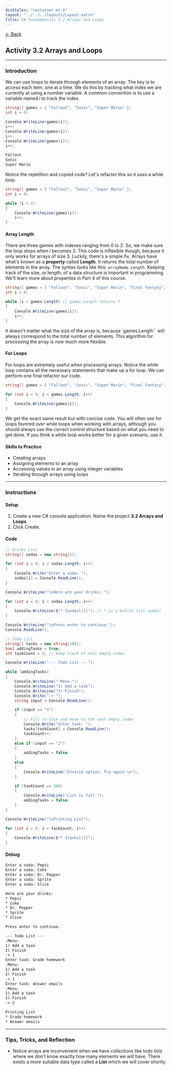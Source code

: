```yaml
---
divStyles: "container mt-4"
layout: "../../../layouts/Layout.astro"
title: C# Fundamentals 3.2 Arrays and Loops
---
```


[← Back](/c-sharp-fundamentals/)

## Activity 3.2 Arrays and Loops

---

### Introduction

We can use loops to iterate through elements of an array. The key is to access each item, one at a time. We do this by tracking what index we are currently at using a number variable. A common convention is to use a variable named _i_ to track the index.

```cs
string[] games = { "Fallout", "Sonic", "Super Mario" };
int i = 0;

Console.WriteLine(games[i]);
i++;
Console.WriteLine(games[i]);
i++;
Console.WriteLine(games[i]);
i++;
```

```txt
Fallout
Sonic
Super Mario
```

Notice the repetition and copied code? Let's refactor this so it uses a while loop.

```cs
string[] games = { "Fallout", "Sonic", "Super Mario" };
int i = 0;

while (i < 3)
{
    Console.WriteLine(games[i]);
    i++;
}
```

#### Array Length

There are three games with indexes ranging from 0 to 2. So, we make sure the loop stops when i becomes 3. This code is inflexible though, because it only works for arrays of size 3. Luckily, there's a simple fix. Arrays have what's known as a **property** called **Length**. It returns the total number of elements in the array. The syntax looks like this: `arrayName.Length`. Keeping track of the size, or length, of a data structure is important in programming. We'll learn more about properties in Part 4 of this course.

```cs
string[] games = { "Fallout", "Sonic", "Super Mario", "Final Fantasy", "The Legend of Zelda", "Metroid", "Earthbound" };
int i = 0;

while (i < games.Length) // games.Length returns 7
{
    Console.WriteLine(games[i]);
    i++;
}
```

It doesn't matter what the size of the array is, because `games.Length`` will always correspond to the total number of elements. This algorithm for processing the array is now much more flexible.

#### For Loops

For loops are extremely useful when processing arrays. Notice the while loop contains all the necessary statements that make up a for loop. We can perform one final refactor our code.

```cs
string[] games = { "Fallout", "Sonic", "Super Mario", "Final Fantasy", "The Legend of Zelda", "Metroid", "Earthbound" };

for (int i = 0; i < games.Length; i++)
{
    Console.WriteLine(games[i]);
}
```

We get the exact same result but with concise code. You will often see for loops favored over while loops when working with arrays, although you should always use the correct control structure based on what you need to get done. If you think a while loop works better for a given scenario, use it.

#### Skills to Practice

- Creating arrays
- Assigning elements to an array
- Accessing values in an array using integer variables
- Iterating through arrays using loops

---

### Instructions

#### Setup

1. Create a new C# console application. Name the project **3.2 Arrays and Loops**.
2. Click Create.

#### Code

```cs
// Drinks List
string[] sodas = new string[5];

for (int i = 0; i < sodas.Length; i++)
{
    Console.Write("Enter a soda: ");
    sodas[i] = Console.ReadLine();
}

Console.WriteLine("\nHere are your drinks: ");

for (int i = 0; i < sodas.Length; i++)
{
    Console.WriteLine($"* {sodas[i]}"); // * is a bullet list symbol
}

Console.WriteLine("\nPress enter to continue.");
Console.ReadLine();

// Todo List
string[] tasks = new string[100];
bool addingTasks = true;
int taskCount = 0; // Keep track of next empty index

Console.WriteLine("--- Todo List ---");

while (addingTasks)
{
    Console.WriteLine("-Menu-");
    Console.WriteLine("1) Add a task");
    Console.WriteLine("2) Finish");
    Console.Write("-> ");
    string input = Console.ReadLine();

    if (input == "1")
    {
        // Fill in task and move to the next empty index
        Console.Write("Enter task: ");
        tasks[taskCount] = Console.ReadLine();
        taskCount++;
    }
    else if (input == "2")
    {
        addingTasks = false;
    }
    else
    {
        Console.WriteLine("Invalid option. Try again.\n");
    }

    if (taskCount == 100)
    {
        Console.WriteLine("List is full.");
        addingTasks = false;
    }
}

Console.WriteLine("\nPrinting List");

for (int i = 0; i < taskCount; i++)
{
    Console.WriteLine($"* {tasks[i]}");
}
```

#### Debug

```txt
Enter a soda: Pepsi
Enter a soda: Coke
Enter a soda: Dr. Pepper
Enter a soda: Sprite
Enter a soda: Slice

Here are your drinks:
* Pepsi
* Coke
* Dr. Pepper
* Sprite
* Slice

Press enter to continue.

--- Todo List ---
-Menu-
1) Add a task
2) Finish
-> 1
Enter task: Grade homework
-Menu-
1) Add a task
2) Finish
-> 1
Enter task: Answer emails
-Menu-
1) Add a task
2) Finish
-> 2

Printing List
* Grade homework
* Answer emails
```

---


### Tips, Tricks, and Reflection

- Notice arrays are inconvenient when we have collections like todo lists where we don't know exactly how many elements we will have. There exists a more suitable data type called a **List** which we will cover shortly.
